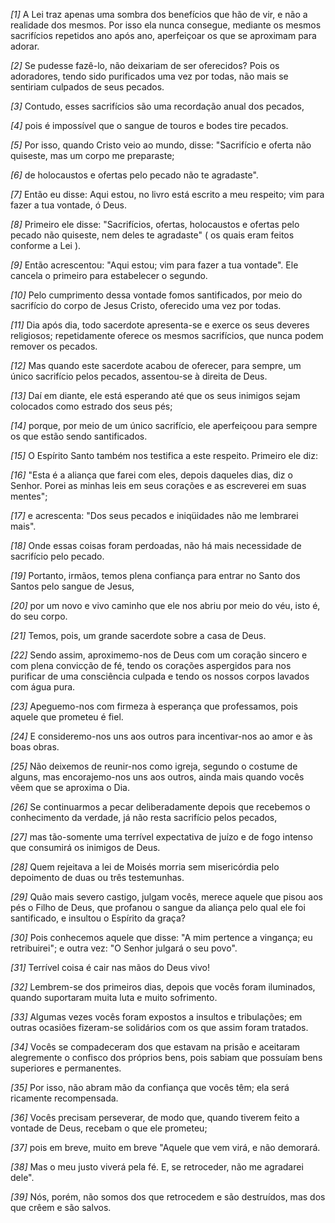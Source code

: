*[1]* A Lei traz apenas uma sombra dos benefícios que hão de vir, e não a realidade dos mesmos. Por isso ela nunca consegue, mediante os mesmos sacrifícios repetidos ano após ano, aperfeiçoar os que se aproximam para adorar.

*[2]* Se pudesse fazê-lo, não deixariam de ser oferecidos? Pois os adoradores, tendo sido purificados uma vez por todas, não mais se sentiriam culpados de seus pecados.

*[3]* Contudo, esses sacrifícios são uma recordação anual dos pecados,

*[4]* pois é impossível que o sangue de touros e bodes tire pecados.

*[5]* Por isso, quando Cristo veio ao mundo, disse: "Sacrifício e oferta não quiseste, mas um corpo me preparaste;

*[6]* de holocaustos e ofertas pelo pecado não te agradaste".

*[7]* Então eu disse: Aqui estou, no livro está escrito a meu respeito; vim para fazer a tua vontade, ó Deus.

*[8]* Primeiro ele disse: "Sacrifícios, ofertas, holocaustos e ofertas pelo pecado não quiseste, nem deles te agradaste" ( os quais eram feitos conforme a Lei ).

*[9]* Então acrescentou: "Aqui estou; vim para fazer a tua vontade". Ele cancela o primeiro para estabelecer o segundo.

*[10]* Pelo cumprimento dessa vontade fomos santificados, por meio do sacrifício do corpo de Jesus Cristo, oferecido uma vez por todas.

*[11]* Dia após dia, todo sacerdote apresenta-se e exerce os seus deveres religiosos; repetidamente oferece os mesmos sacrifícios, que nunca podem remover os pecados.

*[12]* Mas quando este sacerdote acabou de oferecer, para sempre, um único sacrifício pelos pecados, assentou-se à direita de Deus.

*[13]* Daí em diante, ele está esperando até que os seus inimigos sejam colocados como estrado dos seus pés;

*[14]* porque, por meio de um único sacrifício, ele aperfeiçoou para sempre os que estão sendo santificados.

*[15]* O Espírito Santo também nos testifica a este respeito. Primeiro ele diz:

*[16]* "Esta é a aliança que farei com eles, depois daqueles dias, diz o Senhor. Porei as minhas leis em seus corações e as escreverei em suas mentes";

*[17]* e acrescenta: "Dos seus pecados e iniqüidades não me lembrarei mais".

*[18]* Onde essas coisas foram perdoadas, não há mais necessidade de sacrifício pelo pecado.

*[19]* Portanto, irmãos, temos plena confiança para entrar no Santo dos Santos pelo sangue de Jesus,

*[20]* por um novo e vivo caminho que ele nos abriu por meio do véu, isto é, do seu corpo.

*[21]* Temos, pois, um grande sacerdote sobre a casa de Deus.

*[22]* Sendo assim, aproximemo-nos de Deus com um coração sincero e com plena convicção de fé, tendo os corações aspergidos para nos purificar de uma consciência culpada e tendo os nossos corpos lavados com água pura.

*[23]* Apeguemo-nos com firmeza à esperança que professamos, pois aquele que prometeu é fiel.

*[24]* E consideremo-nos uns aos outros para incentivar-nos ao amor e às boas obras.

*[25]* Não deixemos de reunir-nos como igreja, segundo o costume de alguns, mas encorajemo-nos uns aos outros, ainda mais quando vocês vêem que se aproxima o Dia.

*[26]* Se continuarmos a pecar deliberadamente depois que recebemos o conhecimento da verdade, já não resta sacrifício pelos pecados,

*[27]* mas tão-somente uma terrível expectativa de juízo e de fogo intenso que consumirá os inimigos de Deus.

*[28]* Quem rejeitava a lei de Moisés morria sem misericórdia pelo depoimento de duas ou três testemunhas.

*[29]* Quão mais severo castigo, julgam vocês, merece aquele que pisou aos pés o Filho de Deus, que profanou o sangue da aliança pelo qual ele foi santificado, e insultou o Espírito da graça?

*[30]* Pois conhecemos aquele que disse: "A mim pertence a vingança; eu retribuirei"; e outra vez: "O Senhor julgará o seu povo".

*[31]* Terrível coisa é cair nas mãos do Deus vivo!

*[32]* Lembrem-se dos primeiros dias, depois que vocês foram iluminados, quando suportaram muita luta e muito sofrimento.

*[33]* Algumas vezes vocês foram expostos a insultos e tribulações; em outras ocasiões fizeram-se solidários com os que assim foram tratados.

*[34]* Vocês se compadeceram dos que estavam na prisão e aceitaram alegremente o confisco dos próprios bens, pois sabiam que possuíam bens superiores e permanentes.

*[35]* Por isso, não abram mão da confiança que vocês têm; ela será ricamente recompensada.

*[36]* Vocês precisam perseverar, de modo que, quando tiverem feito a vontade de Deus, recebam o que ele prometeu;

*[37]* pois em breve, muito em breve "Aquele que vem virá, e não demorará.

*[38]* Mas o meu justo viverá pela fé. E, se retroceder, não me agradarei dele".

*[39]* Nós, porém, não somos dos que retrocedem e são destruídos, mas dos que crêem e são salvos.

